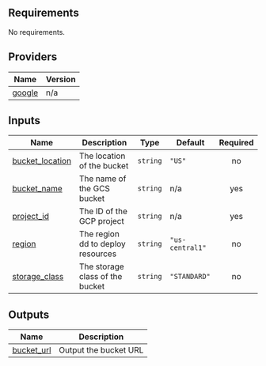 <!-- BEGIN_TF_DOCS -->
## Requirements

No requirements.
## Providers

| Name | Version |
|------|---------|
| <a name="provider_google"></a> [google](#provider\_google) | n/a |
## Inputs

| Name | Description | Type | Default | Required |
|------|-------------|------|---------|:--------:|
| <a name="input_bucket_location"></a> [bucket\_location](#input\_bucket\_location) | The location of the bucket | `string` | `"US"` | no |
| <a name="input_bucket_name"></a> [bucket\_name](#input\_bucket\_name) | The name of the GCS bucket | `string` | n/a | yes |
| <a name="input_project_id"></a> [project\_id](#input\_project\_id) | The ID of the GCP project | `string` | n/a | yes |
| <a name="input_region"></a> [region](#input\_region) | The region dd to deploy resources | `string` | `"us-central1"` | no |
| <a name="input_storage_class"></a> [storage\_class](#input\_storage\_class) | The storage class of the bucket | `string` | `"STANDARD"` | no |
## Outputs

| Name | Description |
|------|-------------|
| <a name="output_bucket_url"></a> [bucket\_url](#output\_bucket\_url) | Output the bucket URL |
<!-- END_TF_DOCS -->
